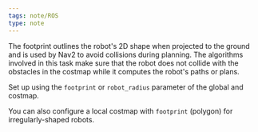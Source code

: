 ```yaml
---
tags: note/ROS
type: note
---
```

The footprint outlines the robot's 2D shape when projected to the ground and is used by Nav2 to avoid collisions during planning. The algorithms involved in this task make sure that the robot does not collide with the obstacles in the costmap while it computes the robot's paths or plans. 

Set up using the `footprint` or `robot_radius` parameter of the global and costmap.

You can also configure a local costmap with `footprint` (polygon) for irregularly-shaped robots.